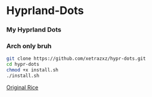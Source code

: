# Hyprland-Dots
### My Hyprland Dots
### Arch only bruh

```bash
git clone https://github.com/xetrazxz/hypr-dots.git
cd hypr-dots
chmod +x install.sh
./install.sh
```

[Original Rice](https://github.com/gaurav23b/simple-hyprland)
